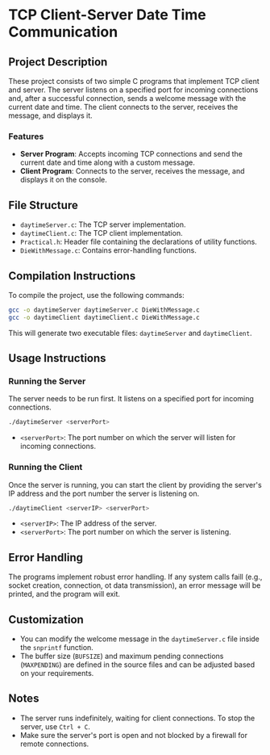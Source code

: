 # TCP Client-Server Date Time Communication

## Project Description
These project consists of two simple C programs that implement TCP client and server. The server listens on a specified port for incoming connections and, after a successful connection, sends a welcome message with the current date and time. The client connects to the server, receives the message, and displays it.

### Features
- **Server Program**: Accepts incoming TCP connections and send the current date and time along with a custom message.
- **Client Program**: Connects to the server, receives the message, and displays it on the console.

## File Structure
- ``daytimeServer.c``: The TCP server implementation.
- ``daytimeClient.c``: The TCP client implementation.
- ``Practical.h``: Header file containing the declarations of utility functions.
- ``DieWithMessage.c``: Contains error-handling functions.

## Compilation Instructions
To compile the project, use the following commands:
~~~ bash
gcc -o daytimeServer daytimeServer.c DieWithMessage.c
gcc -o daytimeClient daytimeClient.c DieWithMessage.c
~~~
This will generate two executable files: ``daytimeServer`` and ``daytimeClient``.

## Usage Instructions
### Running the Server
The server needs to be run first. It listens on a specified port for incoming connections.
~~~ bash
./daytimeServer <serverPort>
~~~
- ``<serverPort>``: The port number on which the server will listen for incoming connections.

### Running the Client
Once the server is running, you can start the client by providing the server's IP address and the port number the server is listening on.
~~~ bash
./daytimeClient <serverIP> <serverPort>
~~~
- ``<serverIP>``: The IP address of the server.
- ``<serverPort>``: The port number on which the server is listening.

## Error Handling
The programs implement robust error handling. If any system calls faill (e.g., socket creation, connection, ot data transmission), an error message will be printed, and the program will exit.

## Customization
- You can modify the welcome message in the ``daytimeServer.c`` file inside the ``snprintf`` function.
- The buffer size (``BUFSIZE``) and maximum pending connections (``MAXPENDING``) are defined in the source files and can be adjusted based on your requirements.

## Notes
- The server runs indefinitely, waiting for client connections. To stop the server, use ``Ctrl + C``.
- Make sure the server's port is open and not blocked by a firewall for remote connections.
